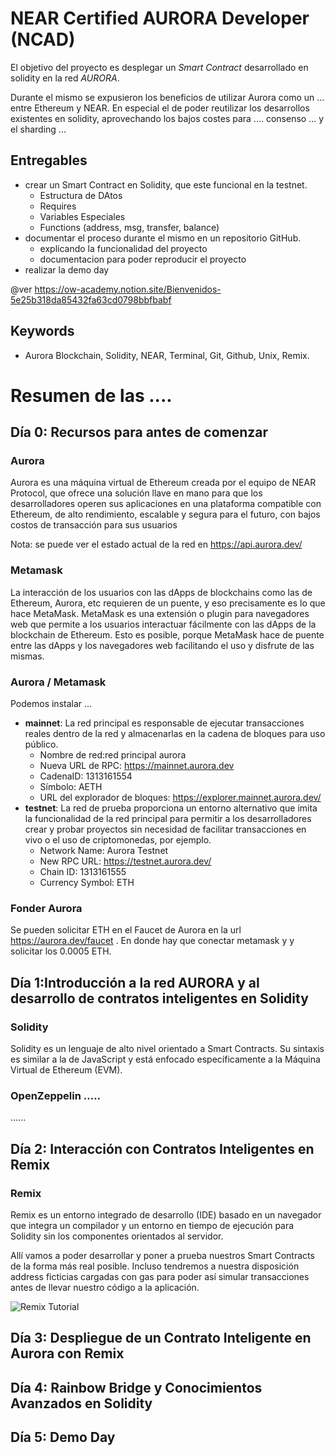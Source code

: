 # NEAR Certified AURORA Developer (NCAD)

El objetivo del proyecto es desplegar un *Smart Contract* desarrollado en solidity en la red *AURORA*. 

Durante el mismo se expusieron los beneficios de utilizar Aurora como un ... entre Ethereum y NEAR. En especial el de poder reutilizar los desarrollos existentes en solidity, aprovechando los bajos costes para .... consenso ... y el sharding ... 

## Entregables
 - crear un Smart Contract en Solidity, que este funcional en la testnet.
    - Estructura de DAtos
    - Requires
    - Variables Especiales
    - Functions (address, msg, transfer, balance)
 - documentar el proceso durante el mismo en un repositorio GitHub. 
    - explicando la funcionalidad del proyecto
    - documentacion para poder reproducir el proyecto
 - realizar la demo day

@ver https://ow-academy.notion.site/Bienvenidos-5e25b318da85432fa63cd0798bbfbabf 

## Keywords
- Aurora Blockchain, Solidity, NEAR, Terminal, Git, Github, Unix, Remix.

# Resumen de las ....
## Día 0: Recursos para antes de comenzar

### Aurora
Aurora es una máquina virtual de Ethereum creada por el equipo de NEAR Protocol, que ofrece una solución llave en mano para que los desarrolladores operen sus aplicaciones en una plataforma compatible con Ethereum, de alto rendimiento, escalable y segura para el futuro, con bajos costos de transacción para sus usuarios

Nota: se puede ver el estado actual de la red en https://api.aurora.dev/ 

### Metamask
La interacción de los usuarios con las dApps de blockchains como las de Ethereum, Aurora, etc requieren de un puente, y eso precisamente es lo que hace MetaMask. MetaMask es una extensión o plugin para navegadores web que permite a los usuarios interactuar fácilmente con las dApps de la blockchain de Ethereum. Esto es posible, porque MetaMask hace de puente entre las dApps y los navegadores web facilitando el uso y disfrute de las mismas.

### Aurora / Metamask
Podemos instalar ... 
 - **mainnet**: La red principal es responsable de ejecutar transacciones reales dentro de la red y almacenarlas en la cadena de bloques para uso público.
    - Nombre de red:red principal aurora
    - Nueva URL de RPC: https://mainnet.aurora.dev
    - CadenaID: 1313161554
    - Símbolo: AETH
    - URL del explorador de bloques: https://explorer.mainnet.aurora.dev/
 - **testnet**: La red de prueba proporciona un entorno alternativo que imita la funcionalidad de la red principal para permitir a los desarrolladores crear y probar proyectos sin necesidad de facilitar transacciones en vivo o el uso de criptomonedas, por ejemplo.
    - Network Name: Aurora Testnet
    - New RPC URL: https://testnet.aurora.dev/
    - Chain ID: 1313161555
    - Currency Symbol: ETH

### Fonder Aurora
Se pueden solicitar ETH en el Faucet de Aurora en la url https://aurora.dev/faucet . En donde hay que conectar metamask y y solicitar los 0.0005 ETH.



## Día 1:Introducción a la red AURORA y al desarrollo de contratos inteligentes en  Solidity

### Solidity
Solidity es un lenguaje de alto nivel orientado a Smart Contracts. Su sintaxis es similar a la de JavaScript y está enfocado específicamente a la Máquina Virtual de Ethereum (EVM).

### OpenZeppelin .....
......

## Día 2: Interacción con Contratos Inteligentes en Remix

### Remix 
Remix es un entorno integrado de desarrollo (IDE) basado en un navegador que integra un compilador y un entorno en tiempo de ejecución para Solidity sin los componentes orientados al servidor.

Allí vamos a poder desarrollar y poner a prueba nuestros Smart Contracts de la forma más real posible. Incluso tendremos a nuestra disposición address ficticias cargadas con gas para poder así simular transacciones antes de llevar nuestro código a la aplicación. 

![Remix Tutorial](https://www.loom.com/share/efb2b2fb3114441ea30d28c528c86fca)

## Día 3: Despliegue de un Contrato Inteligente en Aurora con Remix
## Día 4: Rainbow Bridge y Conocimientos Avanzados en Solidity
## Día 5: Demo Day 

